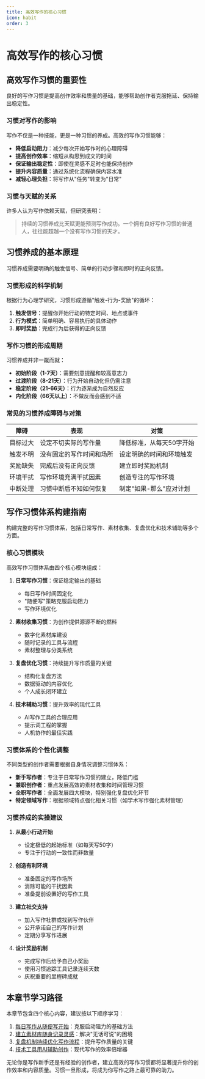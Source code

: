 ```yaml
---
title: 高效写作的核心习惯
icon: habit
order: 3
---
```


# 高效写作的核心习惯

## 高效写作习惯的重要性

良好的写作习惯是提高创作效率和质量的基础，能够帮助创作者克服拖延、保持输出稳定性。

### 习惯对写作的影响

写作不仅是一种技能，更是一种习惯的养成。高效的写作习惯能够：

- **降低启动阻力**：减少每次开始写作时的心理障碍
- **提高创作效率**：缩短从构思到成文的时间
- **保证输出稳定性**：即使在灵感不足时也能保持创作
- **提升内容质量**：通过系统化流程确保内容水准
- **减轻心理负担**：将写作从"任务"转变为"日常"

### 习惯与天赋的关系

许多人认为写作依赖天赋，但研究表明：

> 持续的习惯养成比天赋更能预测写作成功。一个拥有良好写作习惯的普通人，往往能超越一个没有写作习惯的天才。

## 习惯养成的基本原理

习惯养成需要明确的触发信号、简单的行动步骤和即时的正向反馈。

### 习惯形成的科学机制

根据行为心理学研究，习惯形成遵循"触发-行为-奖励"的循环：

1. **触发信号**：提醒你开始行动的特定时间、地点或事件
2. **行为模式**：简单明确、容易执行的具体动作
3. **即时奖励**：完成行为后获得的正向反馈

### 写作习惯的形成周期

习惯养成并非一蹴而就：

- **初始阶段（1-7天）**：需要刻意提醒和较高意志力
- **过渡阶段（8-21天）**：行为开始自动化但仍需注意
- **稳定阶段（21-66天）**：行为逐渐成为自然反应
- **内化阶段（66天以上）**：不做反而会感到不适

### 常见的习惯养成障碍与对策

| 障碍 | 表现 | 对策 |
|------|------|------|
| 目标过大 | 设定不切实际的写作量 | 降低标准，从每天50字开始 |
| 触发不明 | 没有固定的写作时间和场所 | 设定明确的时间和环境触发 |
| 奖励缺失 | 完成后没有正向反馈 | 建立即时奖励机制 |
| 环境干扰 | 写作环境充满干扰因素 | 创造专注的写作环境 |
| 中断处理 | 习惯中断后不知如何恢复 | 制定"如果-那么"应对计划 |

## 写作习惯体系构建指南

构建完整的写作习惯体系，包括日常写作、素材收集、复盘优化和技术辅助等多个方面。

### 核心习惯模块

高效写作习惯体系由四个核心模块组成：

1. **日常写作习惯**：保证稳定输出的基础
   - 每日写作时间固定化
   - "随便写"策略克服启动阻力
   - 写作环境优化

2. **素材收集习惯**：为创作提供源源不断的燃料
   - 数字化素材库建设
   - 随时记录的工具与流程
   - 素材整理与分类系统

3. **复盘优化习惯**：持续提升写作质量的关键
   - 结构化复盘方法
   - 数据驱动的内容优化
   - 个人成长闭环建立

4. **技术辅助习惯**：提升效率的现代工具
   - AI写作工具的合理应用
   - 提示词工程的掌握
   - 人机协作的最佳实践

### 习惯体系的个性化调整

不同类型的创作者需要根据自身情况调整习惯体系：

- **新手写作者**：专注于日常写作习惯的建立，降低门槛
- **兼职创作者**：重点发展高效的素材收集和时间管理习惯
- **全职写作者**：全面发展四大模块，特别强化复盘优化环节
- **特定领域写作**：根据领域特点强化相关习惯（如学术写作强化素材管理）

### 习惯养成的实操建议

1. **从最小行动开始**
   - 设定极低的起始标准（如每天写50字）
   - 专注于行动的一致性而非数量

2. **创造有利环境**
   - 准备固定的写作场所
   - 消除可能的干扰因素
   - 准备提前设置好的写作工具

3. **建立社交支持**
   - 加入写作社群或找到写作伙伴
   - 公开承诺自己的写作计划
   - 定期分享写作进展

4. **设计奖励机制**
   - 完成写作后给予自己小奖励
   - 使用习惯追踪工具记录连续天数
   - 庆祝重要的里程碑成就

## 本章节学习路径

本章节包含四个核心内容，建议按以下顺序学习：

1. [每日写作从随便写开始](./每日写作从随便写开始.md)：克服启动阻力的基础方法
2. [建立素材库随身记录灵感](./建立素材库随身记录灵感.md)：解决"无话可说"的困境
3. [复盘机制持续优化写作流程](./复盘机制持续优化写作流程.md)：提升写作质量的关键
4. [技术工具用AI辅助创作](./技术工具用AI辅助创作.md)：现代写作的效率倍增器

无论你是写作新手还是有经验的创作者，建立高效的写作习惯都将显著提升你的创作效率和内容质量。习惯一旦形成，将成为你写作之路上最可靠的助力。